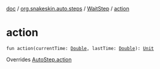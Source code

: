 [doc](../../index.md) / [org.snakeskin.auto.steps](../index.md) / [WaitStep](index.md) / [action](./action.md)

# action

`fun action(currentTime: `[`Double`](https://kotlinlang.org/api/latest/jvm/stdlib/kotlin/-double/index.html)`, lastTime: `[`Double`](https://kotlinlang.org/api/latest/jvm/stdlib/kotlin/-double/index.html)`): `[`Unit`](https://kotlinlang.org/api/latest/jvm/stdlib/kotlin/-unit/index.html)

Overrides [AutoStep.action](../-auto-step/action.md)


